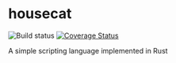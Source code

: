 # housecat
![Build status](https://travis-ci.org/reklawnos/housecat.svg?branch=master) [![Coverage Status](https://coveralls.io/repos/reklawnos/housecat/badge.svg)](https://coveralls.io/r/reklawnos/housecat)

A simple scripting language implemented in Rust
